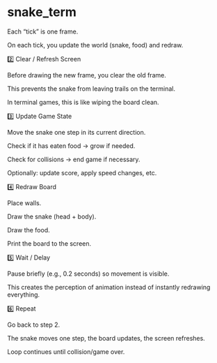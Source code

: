 # snake_term


Each “tick” is one frame.

On each tick, you update the world (snake, food) and redraw.

2️⃣ Clear / Refresh Screen

Before drawing the new frame, you clear the old frame.

This prevents the snake from leaving trails on the terminal.

In terminal games, this is like wiping the board clean.

3️⃣ Update Game State

Move the snake one step in its current direction.

Check if it has eaten food → grow if needed.

Check for collisions → end game if necessary.

Optionally: update score, apply speed changes, etc.

4️⃣ Redraw Board

Place walls.

Draw the snake (head + body).

Draw the food.

Print the board to the screen.

5️⃣ Wait / Delay

Pause briefly (e.g., 0.2 seconds) so movement is visible.

This creates the perception of animation instead of instantly redrawing everything.

6️⃣ Repeat

Go back to step 2.

The snake moves one step, the board updates, the screen refreshes.

Loop continues until collision/game over.
